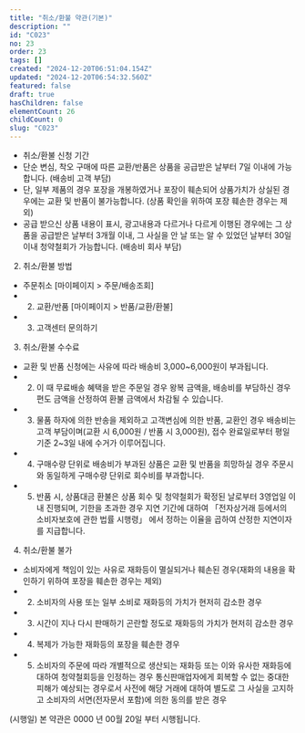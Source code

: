 ```yaml
---
title: "취소/환불 약관(기본)"
description: ""
id: "C023"
no: 23
order: 23
tags: []
created: "2024-12-20T06:51:04.154Z"
updated: "2024-12-20T06:54:32.560Z"
featured: false
draft: true
hasChildren: false
elementCount: 26
childCount: 0
slug: "C023"
---
```


- 취소/환불 신청 기간
- 단순 변심, 착오 구매에 따른 교환/반품은 상품을 공급받은 날부터 7일 이내에 가능합니다. (배송비 고객 부담)
- 단, 일부 제품의 경우 포장을 개봉하였거나 포장이 훼손되어 상품가치가 상실된 경우에는 교환 및 반품이 불가능합니다. (상품 확인을 위하여 포장 훼손한 경우는 제외)
- 공급 받으신 상품 내용이 표시, 광고내용과 다르거나 다르게 이행된 경우에는 그 상품을 공급받은 날부터 3개월 이내, 그 사실을 안 날 또는 알 수 있었던 날부터 30일 이내 청약철회가 가능합니다. (배송비 회사 부담)


2. 취소/환불 방법

- 주문취소 [마이페이지 > 주문/배송조회]
- 2) 교환/반품 [마이페이지 > 반품/교환/환불] 
- 3) 고객센터 문의하기


3. 취소/환불 수수료

- 교환 및 반품 신청에는 사유에 따라 배송비 3,000~6,000원이 부과됩니다. 
- 2) 이 때 무료배송 혜택을 받은 주문일 경우 왕복 금액을, 배송비를 부담하신 경우 편도 금액을 산정하여 환불 금액에서 차감될 수 있습니다.
- 3) 물품 하자에 의한 반송을 제외하고 고객변심에 의한 반품, 교환인 경우 배송비는 고객 부담이며(교환 시 6,000원 / 반품 시 3,000원), 접수 완료일로부터 평일 기준 2~3일 내에 수거가 이루어집니다.
- 4) 구매수량 단위로 배송비가 부과된 상품은 교환 및 반품을 희망하실 경우 주문시와 동일하게 구매수량 단위로 회수비를 부과합니다.
- 5) 반품 시, 상품대금 환불은 상품 회수 및 청약철회가 확정된 날로부터 3영업일 이내 진행되며, 기한을 초과한 경우 지연 기간에 대하여 「전자상거래 등에서의 소비자보호에 관한 법률 시행령」 에서 정하는 이율을 곱하여 산정한 지연이자를 지급합니다.


4. 취소/환불 불가

- 소비자에게 책임이 있는 사유로 재화등이 멸실되거나 훼손된 경우(재화의 내용을 확인하기 위하여 포장을 훼손한 경우는 제외)
- 2) 소비자의 사용 또는 일부 소비로 재화등의 가치가 현저히 감소한 경우
- 3) 시간이 지나 다시 판매하기 곤란할 정도로 재화등의 가치가 현저히 감소한 경우
- 4) 복제가 가능한 재화등의 포장을 훼손한 경우
- 5) 소비자의 주문에 따라 개별적으로 생산되는 재화등 또는 이와 유사한 재화등에 대하여 청약철회등을 인정하는 경우 통신판매업자에게 회복할 수 없는 중대한 피해가 예상되는 경우로서 사전에 해당 거래에 대하여 별도로 그 사실을 고지하고 소비자의 서면(전자문서 포함)에 의한 동의를 받은 경우


(시행일) 본 약관은 0000 년 00월 20일 부터 시행됩니다.
